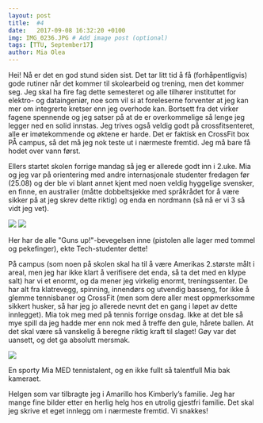 ```yaml
---
layout: post
title:  #4
date:   2017-09-08 16:32:20 +0100
img: IMG_0236.JPG # Add image post (optional)
tags: [TTU, September17]
author: Mia Olea 
---
```

Hei! Nå er det en god stund siden sist. Det tar litt tid å få (forhåpentligvis) gode rutiner når det kommer til skolearbeid og trening, men det kommer seg. Jeg skal ha fire fag dette semesteret og alle tilhører instituttet for elektro- og dataingeniør, noe som vil si at foreleserne forventer at jeg kan mer om integrerte kretser enn jeg overhode kan. Bortsett fra det virker fagene spennende og jeg satser på at de er overkommelige så lenge jeg legger ned en solid innstas. Jeg trives også veldig godt på crossfitsenteret, alle er imøtekommende og øktene er harde. Det er faktisk en CrossFit box PÅ campus, så det må jeg nok teste ut i nærmeste fremtid. Jeg må bare få hodet over vann først.

Ellers startet skolen forrige mandag så jeg er allerede godt inn i 2.uke. Mia og jeg var på orientering med andre internasjonale studenter fredagen før (25.08) og der ble vi blant annet kjent med noen veldig hyggelige svensker, en finne, en australier (måtte dobbeltsjekke med språkrådet for å være sikker på at jeg skrev dette riktig) og enda en nordmann (så nå er vi 3 så vidt jeg vet). 

![]({{site.baseurl}}/assets/img/IMG_0307.jpg) 
![]({{site.baseurl}}/assets/img/IMG_0242.JPG)

Her har de alle "Guns up!"-bevegelsen inne (pistolen alle lager med tommel og pekefinger), ekte Tech-studenter dette! 

På campus (som noen på skolen skal ha til å være Amerikas 2.største målt i areal, men jeg har ikke klart å verifisere det enda, så ta det med en klype salt) har vi et enormt, og da mener jeg virkelig enormt, treningssenter. De har alt fra klatrevegg, spinning, innendørs og utvendig basseng, for ikke å glemme tennisbaner og CrossFit (men som dere aller mest oppmerksomme sikkert husker, så har jeg jo allerede nevnt det en gang i løpet av dette innlegget). Mia tok meg med på tennis forrige onsdag. Ikke at det ble så mye spill da jeg hadde mer enn nok med å treffe den gule, hårete ballen. At det skal være så vanskelig å beregne riktig kraft til slaget! Gøy var det uansett, og det ga absolutt mersmak. 

![]({{site.baseurl}}/assets/img/IMG_0306_1.jpg)

En sporty Mia MED tennistalent, og en ikke fullt så talentfull Mia bak kameraet.

Helgen som var tilbragte jeg i Amarillo hos Kimberly’s familie. Jeg har mange fine bilder etter en herlig helg hos en utrolig gjestfri familie. Det skal jeg skrive et eget innlegg om i nærmeste fremtid. Vi snakkes!

